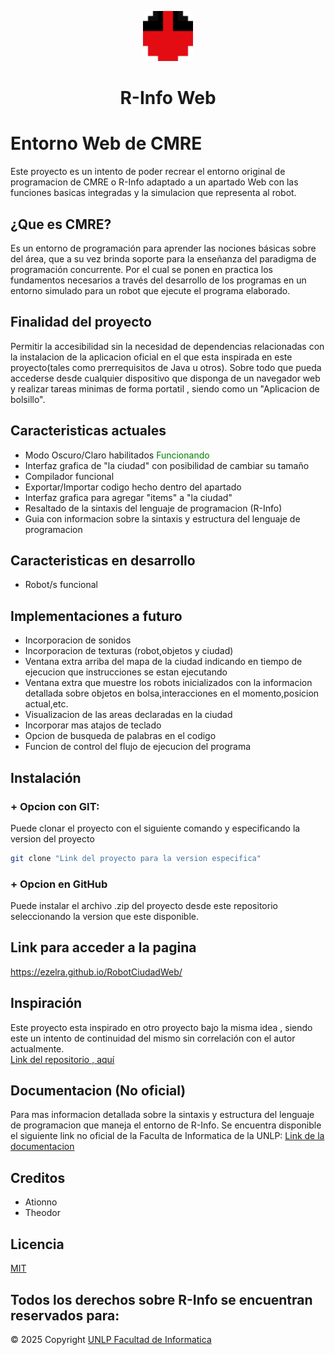 <p align="center"><img src="assets/images/robot.png" width="80"></p>
<h1 align="center">R-Info Web</h1>

# Entorno Web de CMRE

Este proyecto es un intento de poder recrear el entorno original de programacion de CMRE o R-Info adaptado a un apartado Web con las funciones basicas integradas y la simulacion que representa al robot. 

## ¿Que es CMRE?
Es un entorno de programación para aprender las nociones básicas sobre del área, que a su vez brinda soporte para la enseñanza del paradigma de programación concurrente. Por el cual se ponen en practica los fundamentos necesarios a través del desarrollo de los programas en un entorno simulado para un robot que ejecute el programa elaborado.

## Finalidad del proyecto
 Permitir la accesibilidad sin la necesidad de dependencias relacionadas con la instalacion de la aplicacion oficial en el que esta inspirada en este proyecto(tales como prerrequisitos de Java u otros).
 Sobre todo que pueda accederse desde cualquier dispositivo que disponga de un navegador web y realizar tareas minimas de forma portatil , siendo como un "Aplicacion de bolsillo".

## Caracteristicas actuales
+ Modo Oscuro/Claro habilitados <span style="color:green">Funcionando</span>
+ Interfaz grafica de "la ciudad" con posibilidad de cambiar su tamaño
+ Compilador funcional
+ Exportar/Importar codigo hecho dentro del apartado
+ Interfaz grafica para agregar "items" a "la ciudad"
+ Resaltado de la sintaxis del lenguaje de programacion (R-Info)
+ Guia con informacion sobre la sintaxis y estructura del lenguaje de programacion

## Caracteristicas en desarrollo
+ Robot/s funcional

## Implementaciones a futuro
+ Incorporacion de sonidos
+ Incorporacion de texturas (robot,objetos y ciudad)
+ Ventana extra arriba del mapa de la ciudad indicando en tiempo de ejecucion que instrucciones se estan ejecutando
+ Ventana extra que muestre los robots inicializados con la informacion detallada sobre objetos en bolsa,interacciones en el momento,posicion actual,etc.
+ Visualizacion de las areas declaradas en la ciudad
+ Incorporar mas atajos de teclado
+ Opcion de busqueda de palabras en el codigo
+ Funcion de control del flujo de ejecucion del programa 

## Instalación

### + Opcion con GIT:
Puede clonar el proyecto con el siguiente comando y especificando la version del proyecto

```bash
git clone "Link del proyecto para la version especifica"
```

### + Opcion en GitHub
Puede instalar el archivo .zip del proyecto desde este repositorio seleccionando la version que este disponible.


## Link para acceder a la pagina

https://ezelra.github.io/RobotCiudadWeb/

## Inspiración
 Este proyecto esta inspirado en otro proyecto bajo la misma idea , siendo este un intento de continuidad del mismo sin correlación con el autor actualmente.\
[Link del repositorio , aquí](https://github.com/Ationno/R-Info-Web)

## Documentacion (No oficial)
 Para mas informacion detallada sobre la sintaxis y estructura del lenguaje de programacion que maneja el entorno de R-Info. Se encuentra disponible el siguiente link no oficial de la Faculta de Informatica de la UNLP:
[Link de la documentacion](https://rinfounonficialweb.netlify.app/document#estado)

## Creditos
+ Ationno
+ Theodor

## Licencia 

[MIT](https://choosealicense.com/licenses/mit/)

## Todos los derechos sobre R-Info se encuentran reservados para:
© 2025 Copyright [UNLP Facultad de Informatica](https://www.info.unlp.edu.ar/)
